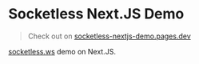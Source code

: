 # Socketless Next.JS Demo

> Check out on [socketless-nextjs-demo.pages.dev](https://socketless-nextjs-demo.pages.dev/)

[socketless.ws](https://socketless.ws) demo on Next.JS.
